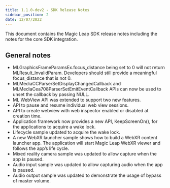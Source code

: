 ```yaml
---
title: 1.1.0-dev2 - SDK Release Notes
sidebar_position: 2
date: 12/07/2022
---
```


This document contains the Magic Leap SDK release notes including the notes for the core SDK integration.

## General notes

- MLGraphicsFrameParamsEx.focus_distance being set to 0 will not return MLResult_InvalidParam. Developers should still provide a meaningful focus_distance that is not 0.
- MLMediaCCParserSetDisplayChangedCallback and MLMediaCea708ParserSetEmitEventCallback APIs can now be used to unset the callback by passing NULL.
- ML WebView API was extended to support two new features.
- API to pause and resume individual web view sessions.
- API to create webview with web inspector enabled or disabled at creation time.
- Application framework now provides a new API, KeepScreenOn(), for the applications to acquire a wake lock.
- Lifecycle sample updated to acquire the wake lock.
- A new WebXR launcher sample shows how to build a WebXR content launcher app. The application will start Magic Leap WebXR viewer and follows the app’s life cycle.
- Mixed reality camera sample was updated to allow capture when the app is paused.
- Audio input sample was updated to allow capturing audio when the app is paused.
- Audio output sample was updated to demonstrate the usage of bypass of master volume.
